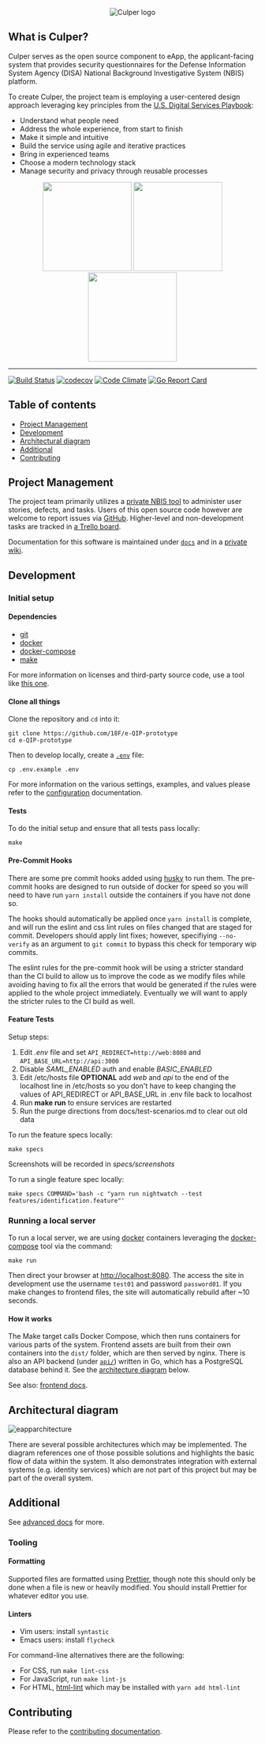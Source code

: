 <p align="center">
	<p align="center">
		<img src="https://user-images.githubusercontent.com/4196834/58355187-88867d00-7e41-11e9-883c-4365066dabc6.png" alt="Culper logo">
	</p>
</p>

## What is Culper?
Culper serves as the open source component to eApp, the applicant-facing system that provides security questionnaires for the Defense Information System Agency (DISA) National Background Investigative System (NBIS) platform.

To create Culper, the project team is employing a user-centered design approach leveraging key principles from the [U.S. Digital Services Playbook][8]:

- Understand what people need
- Address the whole experience, from start to finish
- Make it simple and intuitive
- Build the service using agile and iterative practices
- Bring in experienced teams
- Choose a modern technology stack
- Manage security and privacy through reusable processes 

<p align="center">
   <img src="https://user-images.githubusercontent.com/4196834/58353969-fe88e500-7e3d-11e9-8d6a-6315b74ceaef.png" height="180">
   <img src="https://user-images.githubusercontent.com/4196834/58353970-fe88e500-7e3d-11e9-8325-2f4d3b1043ef.png" height="180">
   <img src="https://user-images.githubusercontent.com/4196834/58353971-fe88e500-7e3d-11e9-876d-318e0606906c.png" height="180">
 </p>

 <hr>

[![Build Status][badge_ci_18f]][2] [![codecov][badge_cov_18f]][24] [![Code Climate][badge_cc_18f]][3] [![Go Report Card][badge_goreportcard_18f]][22]

## Table of contents

- [Project Management](#project-management)
- [Development](#development)
- [Architectural diagram](#architectural-diagram)
- [Additional](#additional)
- [Contributing](#contributing)

## Project Management

The project team primarily utilizes a [private NBIS tool](https://docs.google.com/document/d/1X-4M4-hLOziK6CyXoe8GhdfSjzzY5EYQLXcLmXpNqds) to administer user stories, defects, and tasks. Users of this open source code however are welcome to report issues via [GitHub](https://github.com/18F/e-QIP-prototype/issues). Higher-level and non-development tasks are tracked in [a Trello board](https://trello.com/b/xexcFZ81/eapp-internal).

Documentation for this software is maintained under [`docs`](./docs) and in a [private wiki](https://docs.google.com/document/d/1pgFmYxVQIbfOi68CUypXWdrPAU7kPivKeLCSW0qgHso).

## Development

### Initial setup

#### Dependencies

- [git](https://git-scm.com)
- [docker][21]
- [docker-compose][20]
- [make](https://www.gnu.org/software/make/)

For more information on licenses and third-party source code, use a tool like [this one](https://github.com/bmallred/licenses).

#### Clone all things

Clone the repository and `cd` into it:

```shell
git clone https://github.com/18F/e-QIP-prototype
cd e-QIP-prototype
```

Then to develop locally, create a [`.env`](.env.example) file:

```shell
cp .env.example .env
```

For more information on the various settings, examples, and values please refer to the [configuration](docs/CONFIGURATION.md) documentation.

#### Tests

To do the initial setup and ensure that all tests pass locally:

```shell
make
```

#### Pre-Commit Hooks

There are some pre commit hooks added using [husky](https://github.com/typicode/husky) to run them. The pre-commit hooks are designed to run outside of docker for speed so you will need to have run `yarn install` outside the containers if you have not done so.

The hooks should automatically be applied once `yarn install` is complete, and will run the eslint and css lint rules on files changed that are staged for commit. Developers should apply lint fixes; however, specifiying `--no-verify` as an argument to `git commit` to bypass this check for temporary wip commits.

The eslint rules for the pre-commit hook will be using a stricter standard than the CI build to allow us to improve the code as we modify files while avoiding having to fix all the errors that would be generated if the rules were applied to the whole project immediately. Eventually we will want to apply the stricter rules to the CI build as well.

#### Feature Tests

Setup steps:

1. Edit _.env_ file and set `API_REDIRECT=http://web:8080` and `API_BASE_URL=http://api:3000`
1. Disable *SAML\_ENABLED* auth and enable *BASIC\_ENABLED*
1. Edit /etc/hosts file __OPTIONAL__ add _web_ and _api_ to the end of the localhost line in /etc/hosts so you don't have to keep changing the values of API\_REDIRECT or API\_BASE\_URL in .env file back to localhost
1. Run __make run__ to ensure services are restarted
1. Run the purge directions from docs/test-scenarios.md to clear out old data

To run the feature specs locally:

```shell
make specs
```

Screenshots will be recorded in _specs/screenshots_

To run a single feature spec locally:

```shell
make specs COMMAND='bash -c "yarn run nightwatch --test features/identification.feature"'
```

### Running a local server

To run a local server, we are using [docker][21] containers leveraging the [docker-compose][20] tool via the command:

```shell
make run
```

Then direct your browser at [http://localhost:8080](http://localhost:8080). The access the site in development use the username `test01` and password `password01`. If you make changes to frontend files, the site will automatically rebuild after ~10 seconds.

#### How it works

The Make target calls Docker Compose, which then runs containers for various parts of the system. Frontend assets are built from their own containers into the `dist/` folder, which are then served by nginx. There is also an API backend (under [`api/`](api)) written in Go, which has a PostgreSQL database behind it. See the [architecture diagram](#architectural-diagram) below.

See also: [frontend docs](docs/frontend.md).

## Architectural diagram

![eapparchitecture](https://user-images.githubusercontent.com/12962390/37600234-1ecdb4ba-2b5d-11e8-99b3-a07f46aef611.png)

There are several possible architectures which may be implemented. The diagram references one of those possible solutions and highlights the basic flow of data within the system. It also demonstrates integration with external systems (e.g. identity services) which are not part of this project but may be part of the overall system.

## Additional

See [advanced docs](docs/advanced.md) for more.

### Tooling

#### Formatting

Supported files are formatted using [Prettier](https://prettier.io/), though note this should only be done when a file is new or heavily modified. You should install Prettier for whatever editor you use.

#### Linters

- Vim users: install `syntastic`
- Emacs users: install `flycheck`

For command-line alternatives there are the following:

- For CSS, run `make lint-css`
- For JavaScript, run `make lint-js`
- For HTML, [html-lint][15] which may be installed with `yarn add html-lint`

## Contributing

Please refer to the [contributing documentation][18].

[badge_chat]: https://img.shields.io/badge/chat-slack-green.svg
[badge_ci_18f]: https://circleci.com/gh/18F/e-QIP-prototype.svg?style=shield
[badge_cc_18f]: https://codeclimate.com/github/18F/e-QIP-prototype/badges/gpa.svg
[badge_cov_18f]: https://codecov.io/gh/18F/e-QIP-prototype/branch/master/graph/badge.svg
[badge_goreportcard_18f]: https://goreportcard.com/badge/github.com/18F/e-QIP-prototype
[1]: https://gsa-tts.slack.com/messages/acq-e-qip-vendor
[2]: https://circleci.com/gh/18F/e-QIP-prototype
[3]: https://codeclimate.com/github/18F/e-QIP-prototype
[4]: https://continua11y.18f.gov/18F/e-QIP-prototype
[5]: https://circleci.com/gh/18F/e-QIP-prototype
[6]: https://codeclimate.com/github/18F/e-QIP-prototype
[7]: https://continua11y.18f.gov/truetandem/e-QIP-prototype
[8]: https://playbook.cio.gov/#plays_index_anchor
[9]: https://help.github.com/articles/tracking-the-progress-of-your-work-with-projects
[14]: http://jshint.com
[15]: https://github.com/curtisj44/HTML-Lint
[16]: https://www.npmjs.com
[18]: CONTRIBUTING.md
[19]: https://yarnpkg.com
[20]: https://docs.docker.com/compose
[21]: https://docker.com
[22]: https://goreportcard.com/report/github.com/18F/e-QIP-prototype
[23]: https://goreportcard.com/report/github.com/18F/e-QIP-prototype
[24]: https://codecov.io/gh/18F/e-QIP-prototype
[25]: https://codecov.io/gh/truetandem/e-QIP-prototype
